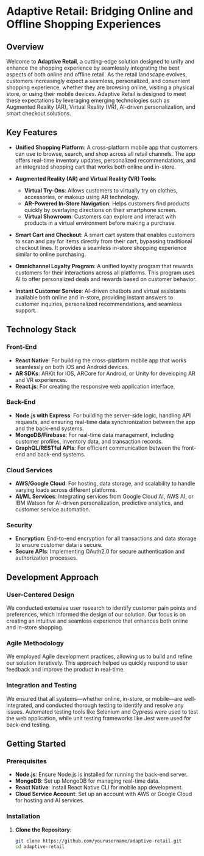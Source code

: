 # Adaptive Retail: Bridging Online and Offline Shopping Experiences

## Overview
Welcome to **Adaptive Retail**, a cutting-edge solution designed to unify and enhance the shopping experience by seamlessly integrating the best aspects of both online and offline retail. As the retail landscape evolves, customers increasingly expect a seamless, personalized, and convenient shopping experience, whether they are browsing online, visiting a physical store, or using their mobile devices. Adaptive Retail is designed to meet these expectations by leveraging emerging technologies such as Augmented Reality (AR), Virtual Reality (VR), AI-driven personalization, and smart checkout solutions.

## Key Features
- **Unified Shopping Platform**: A cross-platform mobile app that customers can use to browse, search, and shop across all retail channels. The app offers real-time inventory updates, personalized recommendations, and an integrated shopping cart that works both online and in-store.
  
- **Augmented Reality (AR) and Virtual Reality (VR) Tools**:
  - **Virtual Try-Ons**: Allows customers to virtually try on clothes, accessories, or makeup using AR technology.
  - **AR-Powered In-Store Navigation**: Helps customers find products quickly by overlaying directions on their smartphone screen.
  - **Virtual Showroom**: Customers can explore and interact with products in a virtual environment before making a purchase.
  
- **Smart Cart and Checkout**: A smart cart system that enables customers to scan and pay for items directly from their cart, bypassing traditional checkout lines. It provides a seamless in-store shopping experience similar to online purchasing.
  
- **Omnichannel Loyalty Program**: A unified loyalty program that rewards customers for their interactions across all platforms. This program uses AI to offer personalized deals and rewards based on customer behavior.
  
- **Instant Customer Service**: AI-driven chatbots and virtual assistants available both online and in-store, providing instant answers to customer inquiries, personalized recommendations, and seamless support.

## Technology Stack
### Front-End
- **React Native**: For building the cross-platform mobile app that works seamlessly on both iOS and Android devices.
- **AR SDKs**: ARKit for iOS, ARCore for Android, or Unity for developing AR and VR experiences.
- **React.js**: For creating the responsive web application interface.

### Back-End
- **Node.js with Express**: For building the server-side logic, handling API requests, and ensuring real-time data synchronization between the app and the back-end systems.
- **MongoDB/Firebase**: For real-time data management, including customer profiles, inventory data, and transaction records.
- **GraphQL/RESTful APIs**: For efficient communication between the front-end and back-end systems.

### Cloud Services
- **AWS/Google Cloud**: For hosting, data storage, and scalability to handle varying loads across different platforms.
- **AI/ML Services**: Integrating services from Google Cloud AI, AWS AI, or IBM Watson for AI-driven personalization, predictive analytics, and customer service automation.

### Security
- **Encryption**: End-to-end encryption for all transactions and data storage to ensure customer data is secure.
- **Secure APIs**: Implementing OAuth2.0 for secure authentication and authorization processes.

## Development Approach
### User-Centered Design
We conducted extensive user research to identify customer pain points and preferences, which informed the design of our solution. Our focus is on creating an intuitive and seamless experience that enhances both online and in-store shopping.

### Agile Methodology
We employed Agile development practices, allowing us to build and refine our solution iteratively. This approach helped us quickly respond to user feedback and improve the product in real-time.

### Integration and Testing
We ensured that all systems—whether online, in-store, or mobile—are well-integrated, and conducted thorough testing to identify and resolve any issues. Automated testing tools like Selenium and Cypress were used to test the web application, while unit testing frameworks like Jest were used for back-end testing.

## Getting Started
### Prerequisites
- **Node.js**: Ensure Node.js is installed for running the back-end server.
- **MongoDB**: Set up MongoDB for managing real-time data.
- **React Native**: Install React Native CLI for mobile app development.
- **Cloud Service Account**: Set up an account with AWS or Google Cloud for hosting and AI services.

### Installation
1. **Clone the Repository**:
   ```bash
   git clone https://github.com/yourusername/adaptive-retail.git
   cd adaptive-retail
